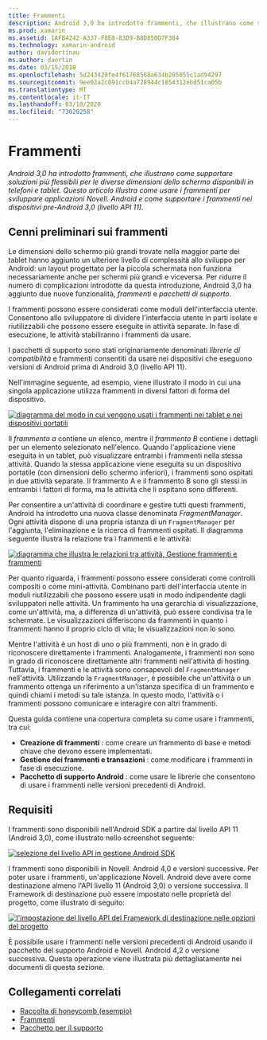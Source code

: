 ```yaml
---
title: Frammenti
description: Android 3,0 ha introdotto frammenti, che illustrano come supportare soluzioni più flessibili per le diverse dimensioni dello schermo disponibili in telefoni e tablet. Questo articolo illustra come usare i frammenti per sviluppare applicazioni Novell. Android e come supportare i frammenti nei dispositivi pre-Android 3,0 (livello API 11).
ms.prod: xamarin
ms.assetid: 1AFB4242-A337-F8E0-83D9-B8D850D7F384
ms.technology: xamarin-android
author: davidortinau
ms.author: daortin
ms.date: 03/15/2018
ms.openlocfilehash: 5d243429fe4f61768568a634b205055c1ad94297
ms.sourcegitcommit: 9ee02a2c091ccb4a728944c1854312ebd51ca05b
ms.translationtype: MT
ms.contentlocale: it-IT
ms.lasthandoff: 03/10/2020
ms.locfileid: "73020258"
---
```

# <a name="fragments"></a>Frammenti

_Android 3,0 ha introdotto frammenti, che illustrano come supportare soluzioni più flessibili per le diverse dimensioni dello schermo disponibili in telefoni e tablet. Questo articolo illustra come usare i frammenti per sviluppare applicazioni Novell. Android e come supportare i frammenti nei dispositivi pre-Android 3,0 (livello API 11)._

## <a name="fragments-overview"></a>Cenni preliminari sui frammenti

Le dimensioni dello schermo più grandi trovate nella maggior parte dei tablet hanno aggiunto un ulteriore livello di complessità allo sviluppo per Android: un layout progettato per la piccola schermata non funziona necessariamente anche per schermi più grandi e viceversa. Per ridurre il numero di complicazioni introdotte da questa introduzione, Android 3,0 ha aggiunto due nuove funzionalità, *frammenti* e *pacchetti di supporto*.

I frammenti possono essere considerati come moduli dell'interfaccia utente. Consentono allo sviluppatore di dividere l'interfaccia utente in parti isolate e riutilizzabili che possono essere eseguite in attività separate. In fase di esecuzione, le attività stabiliranno i frammenti da usare.

I pacchetti di supporto sono stati originariamente denominati *librerie di compatibilità* e frammenti consentiti da usare nei dispositivi che eseguono versioni di Android prima di Android 3,0 (livello API 11).

Nell'immagine seguente, ad esempio, viene illustrato il modo in cui una singola applicazione utilizza frammenti in diversi fattori di forma del dispositivo.

[![diagramma del modo in cui vengono usati i frammenti nei tablet e nei dispositivi portatili](images/00.png)](images/00.png#lightbox)

Il *frammento a* contiene un elenco, mentre il *frammento B* contiene i dettagli per un elemento selezionato nell'elenco. Quando l'applicazione viene eseguita in un tablet, può visualizzare entrambi i frammenti nella stessa attività. Quando la stessa applicazione viene eseguita su un dispositivo portatile (con dimensioni dello schermo inferiori), i frammenti sono ospitati in due attività separate. Il frammento A e il frammento B sono gli stessi in entrambi i fattori di forma, ma le attività che li ospitano sono differenti.

Per consentire a un'attività di coordinare e gestire tutti questi frammenti, Android ha introdotto una nuova classe denominata *FragmentManager*. Ogni attività dispone di una propria istanza di un `FragmentManager` per l'aggiunta, l'eliminazione e la ricerca di frammenti ospitati. Il diagramma seguente illustra la relazione tra i frammenti e le attività:

[![diagramma che illustra le relazioni tra attività, Gestione frammenti e frammenti](images/01.png)](images/01.png#lightbox)

Per quanto riguarda, i frammenti possono essere considerati come controlli compositi o come mini-attività. Combinano parti dell'interfaccia utente in moduli riutilizzabili che possono essere usati in modo indipendente dagli sviluppatori nelle attività. Un frammento ha una gerarchia di visualizzazione, come un'attività, ma, a differenza di un'attività, può essere condivisa tra le schermate. Le visualizzazioni differiscono da frammenti in quanto i frammenti hanno il proprio ciclo di vita; le visualizzazioni non lo sono.

Mentre l'attività è un host di uno o più frammenti, non è in grado di riconoscere direttamente i frammenti. Analogamente, i frammenti non sono in grado di riconoscere direttamente altri frammenti nell'attività di hosting. Tuttavia, i frammenti e le attività sono consapevoli del `FragmentManager` nell'attività. Utilizzando la `FragmentManager`, è possibile che un'attività o un frammento ottenga un riferimento a un'istanza specifica di un frammento e quindi chiami i metodi su tale istanza. In questo modo, l'attività o i frammenti possono comunicare e interagire con altri frammenti.

Questa guida contiene una copertura completa su come usare i frammenti, tra cui:

- **Creazione di frammenti** : come creare un frammento di base e metodi chiave che devono essere implementati.
- **Gestione dei frammenti e transazioni** : come modificare i frammenti in fase di esecuzione.
- **Pacchetto di supporto Android** : come usare le librerie che consentono di usare i frammenti nelle versioni precedenti di Android.

## <a name="requirements"></a>Requisiti

I frammenti sono disponibili nell'Android SDK a partire dal livello API 11 (Android 3,0), come illustrato nello screenshot seguente:

[![selezione del livello API in gestione Android SDK](images/02.png)](images/02.png#lightbox)

I frammenti sono disponibili in Novell. Android 4,0 e versioni successive. Per poter usare i frammenti, un'applicazione Novell. Android deve avere come destinazione almeno l'API livello 11 (Android 3,0) o versione successiva. Il Framework di destinazione può essere impostato nelle proprietà del progetto, come illustrato di seguito:

[![l'impostazione del livello API del Framework di destinazione nelle opzioni del progetto](images/03-sml.png)](images/03.png#lightbox)

È possibile usare i frammenti nelle versioni precedenti di Android usando il pacchetto del supporto Android e Novell. Android 4,2 o versione successiva. Questa operazione viene illustrata più dettagliatamente nei documenti di questa sezione.

## <a name="related-links"></a>Collegamenti correlati

- [Raccolta di honeycomb (esempio)](https://docs.microsoft.com/samples/xamarin/monodroid-samples/honeycombgallery)
- [Frammenti](https://developer.android.com/guide/topics/fundamentals/fragments.html)
- [Pacchetto per il supporto](https://developer.android.com/sdk/compatibility-library.html)
